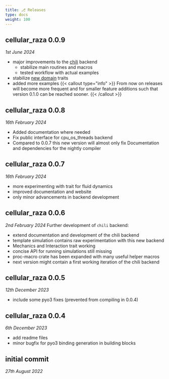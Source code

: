 ```yaml
---
title: ⎇ Releases
type: docs
weight: 100
---
```


## cellular_raza 0.0.9
_1st June 2024_
- major improvements to the [chili](/internals/backends/chili) backend
    - stabilize main routines and macros
    - tested workflow with actual examples
- stabilize [new domain](/docs/cellular_raza_concepts/domain_new) traits
- added more examples
{{< callout type="info" >}}
From now on releases will become more frequent and for smaller feature additions such that version
0.1.0 can be reached sooner.
{{< /callout >}}

## cellular_raza 0.0.8
_16th February 2024_
- Added documentation where needed
- Fix public interface for cpu_os_threads backend
- Compared to 0.0.7 this new version will almost only fix Documentation and dependencies for the nightly compiler

## cellular_raza 0.0.7
_16th February 2024_
- more experimenting with trait for fluid dynamics
- improved documentation and website
- only minor advancements in backend development

## cellular_raza 0.0.6
_2nd February 2024_
Further development of `chili` backend:
- extend documentation and development of the chili backend
- template simulation contains raw experimentation with this new backend
- Mechanics and Interaction trait working
- concise API for running simulations still missing
- proc-macro crate has been expanded with many useful helper macros
- next version might contain a first working iteration of the chili backend

## cellular_raza 0.0.5
_12th December 2023_
- include some pyo3 fixes (prevented from compiling in 0.0.4)

## cellular_raza 0.0.4
_6th December 2023_
- add readme files
- minor bugfix for pyo3 binding generation in building blocks

## initial commit
_27th August 2022_
